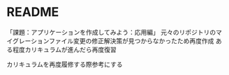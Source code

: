 # README

「課題：アプリケーションを作成してみよう：応用編」
元々のリポジトリのマイグレーションファイル変更の修正解決策が見つからなかったため再度作成
ある程度カリキュラムが進んだら再度復習

カリキュラムを再度履修する際参考にする